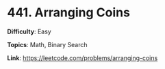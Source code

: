 # 441. Arranging Coins

**Difficulty**: Easy

**Topics**: Math, Binary Search

**Link**: https://leetcode.com/problems/arranging-coins
